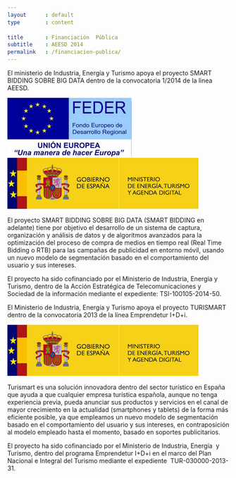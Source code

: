 ```yaml
---
layout      : default
type        : content

title       : Financiación  Pública
subtitle    : AEESD 2014
permalink   : /financiacion-publica/
---
```


El ministerio de Industria, Energía y Turismo apoya el proyecto SMART BIDDING SOBRE BIG DATA dentro de la convocatoria 1/2014 de la linea AEESD.

<div data-role='logos'>
  <img src='/assets/images/logo-feder.png' alt='Fondo Europeo de desarrollo regional' />
  <img src='/assets/images/logo-minetad.png' alt='Ministerio de energia, turismo y agenda digital' />
</div>

El proyecto SMART BIDDING SOBRE BIG DATA (SMART BIDDING en adelante) tiene por objetivo el desarrollo de un sistema de captura, organización y análisis de datos y de algoritmos avanzados para la optimización del proceso de compra de medios en tiempo real (Real Time Bidding o RTB) para las campañas de publicidad en entorno móvil, usando un nuevo modelo de segmentación basado en el comportamiento del usuario y sus intereses.

El proyecto ha sido cofinanciado por el Ministerio de Industria, Energía y Turismo, dentro de la Acción Estratégica de Telecomunicaciones y Sociedad de la información mediante el expediente: TSI-100105-2014-50.

El Ministerio de Industria, Energía y Turismo apoya el proyecto TURISMART dentro de la convocatoria 2013 de la línea Emprendetur I+D+i.

<div data-role='logos'>
  <img src='/assets/images/logo-minetad.png' alt='Ministerio de energia, turismo y agenda digital' />
</div>

Turismart es una solución innovadora dentro del sector turístico en España que ayuda a que cualquier empresa turística española, aunque no tenga experiencia previa, pueda anunciar sus productos y servicios en el canal de mayor crecimiento en la actualidad (smartphones y tablets) de la forma más eficiente posible, ya que empleamos un nuevo modelo de segmentación basado en el comportamiento del usuario y sus intereses, en contraposición al modelo empleado hasta el momento, basado en soportes publicitarios.

El proyecto ha sido cofinanciado por el Ministerio de Industria, Energía  y Turismo, dentro del programa Emprendetur I+D+i en el marco del Plan Nacional e Integral del Turismo mediante el expediente  TUR-030000-2013-31.
